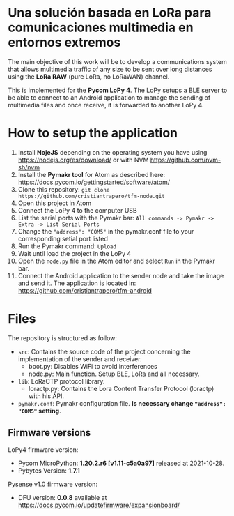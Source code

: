 # Una solución basada en LoRa para comunicaciones multimedia en entornos extremos

The main objective of this work will be to develop a communications system that allows multimedia traffic of any size to be sent over long distances using the **LoRa RAW** (pure LoRa, no LoRaWAN) channel.

This is implemented for the __Pycom LoPy 4__. The LoPy setups a BLE server to be able to connect to an Android application to manage the sending of multimedia files and once receive, it is forwarded to another LoPy 4.

# How to setup the application
1. Install **NojeJS** depending on the operating system you have using https://nodejs.org/es/download/ or with NVM https://github.com/nvm-sh/nvm
2. Install the **Pymakr tool** for Atom as described here: https://docs.pycom.io/gettingstarted/software/atom/
3. Clone this repository: `git clone https://github.com/cristiantrapero/tfm-node.git`
4. Open this project in Atom
5. Connect the LoPy 4 to the computer USB
6. List the serial ports with the Pymakr bar: `All commands -> Pymakr -> Extra -> List Serial Ports`
7. Change the `"address": "COM5"` in the pymakr.conf file to your corresponding setial port listed
8. Run the Pymakr command: `Upload`
9. Wait until load the project in the LoPy 4
10. Open the `node.py` file in the Atom editor and select `Run` in the Pymakr bar.
11. Connect the Android application to the sender node and take the image and send it. The application is located in: https://github.com/cristiantrapero/tfm-android

# Files
The repository is structured as follow:

- `src`: Contains the source code of the project concerning the implementation of the sender and receiver.
  - boot.py: Disables WiFi to avoid interferences
  - node.py: Main function. Setup BLE, LoRa and all necessary.
- `lib`: LoRaCTP protocol library.
  - loractp.py: Contains the Lora Content Transfer Protocol (loractp) with his API.
- `pymakr.conf`: Pymakr configuration file. **Is necessary change `"address": "COM5"` setting**.

## Firmware versions
LoPy4 firmware version:
- Pycom MicroPython: **1.20.2.r6 [v1.11-c5a0a97]** released at 2021-10-28.
- Pybytes Version: **1.7.1**

Pysense v1.0 firmware version:
- DFU version: **0.0.8** available at https://docs.pycom.io/updatefirmware/expansionboard/
